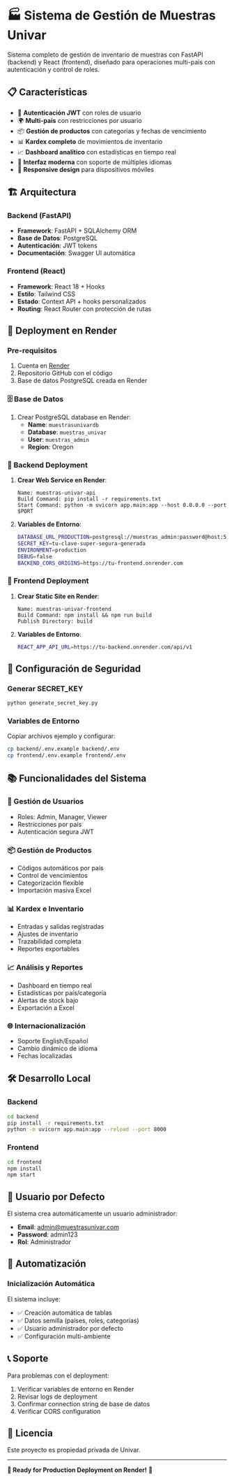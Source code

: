 # 🏭 Sistema de Gestión de Muestras Univar

Sistema completo de gestión de inventario de muestras con FastAPI (backend) y React (frontend), diseñado para operaciones multi-país con autenticación y control de roles.

## 📋 Características

- 🔐 **Autenticación JWT** con roles de usuario
- 🌍 **Multi-país** con restricciones por usuario
- 📦 **Gestión de productos** con categorías y fechas de vencimiento
- 📊 **Kardex completo** de movimientos de inventario
- 📈 **Dashboard analítico** con estadísticas en tiempo real
- 🎨 **Interfaz moderna** con soporte de múltiples idiomas
- 📱 **Responsive design** para dispositivos móviles

## 🏗️ Arquitectura

### Backend (FastAPI)
- **Framework**: FastAPI + SQLAlchemy ORM
- **Base de Datos**: PostgreSQL
- **Autenticación**: JWT tokens
- **Documentación**: Swagger UI automática

### Frontend (React)
- **Framework**: React 18 + Hooks
- **Estilo**: Tailwind CSS
- **Estado**: Context API + hooks personalizados
- **Routing**: React Router con protección de rutas

## 🚀 Deployment en Render

### Pre-requisitos
1. Cuenta en [Render](https://render.com)
2. Repositorio GitHub con el código
3. Base de datos PostgreSQL creada en Render

### 🗄️ Base de Datos
1. Crear PostgreSQL database en Render:
   - **Name**: `muestrasunivardb`
   - **Database**: `muestras_univar`
   - **User**: `muestras_admin`
   - **Region**: Oregon

### 🔧 Backend Deployment

1. **Crear Web Service en Render**:
   ```
   Name: muestras-univar-api
   Build Command: pip install -r requirements.txt
   Start Command: python -m uvicorn app.main:app --host 0.0.0.0 --port $PORT
   ```

2. **Variables de Entorno**:
   ```bash
   DATABASE_URL_PRODUCTION=postgresql://muestras_admin:password@host:5432/muestras_univar
   SECRET_KEY=tu-clave-super-segura-generada
   ENVIRONMENT=production
   DEBUG=false
   BACKEND_CORS_ORIGINS=https://tu-frontend.onrender.com
   ```

### 🎨 Frontend Deployment

1. **Crear Static Site en Render**:
   ```
   Name: muestras-univar-frontend
   Build Command: npm install && npm run build
   Publish Directory: build
   ```

2. **Variables de Entorno**:
   ```bash
   REACT_APP_API_URL=https://tu-backend.onrender.com/api/v1
   ```

## 🔐 Configuración de Seguridad

### Generar SECRET_KEY
```bash
python generate_secret_key.py
```

### Variables de Entorno
Copiar archivos ejemplo y configurar:
```bash
cp backend/.env.example backend/.env
cp frontend/.env.example frontend/.env
```

## 📚 Funcionalidades del Sistema

### 👤 Gestión de Usuarios
- Roles: Admin, Manager, Viewer
- Restricciones por país
- Autenticación segura JWT

### 📦 Gestión de Productos
- Códigos automáticos por país
- Control de vencimientos
- Categorización flexible
- Importación masiva Excel

### 📊 Kardex e Inventario
- Entradas y salidas registradas
- Ajustes de inventario
- Trazabilidad completa
- Reportes exportables

### 📈 Análisis y Reportes
- Dashboard en tiempo real
- Estadísticas por país/categoría
- Alertas de stock bajo
- Exportación a Excel

### 🌐 Internacionalización
- Soporte English/Español
- Cambio dinámico de idioma
- Fechas localizadas

## 🛠️ Desarrollo Local

### Backend
```bash
cd backend
pip install -r requirements.txt
python -m uvicorn app.main:app --reload --port 8000
```

### Frontend
```bash
cd frontend
npm install
npm start
```

## 📝 Usuario por Defecto

El sistema crea automáticamente un usuario administrador:
- **Email**: admin@muestrasunivar.com
- **Password**: admin123
- **Rol**: Administrador

## 🔄 Automatización

### Inicialización Automática
El sistema incluye:
- ✅ Creación automática de tablas
- ✅ Datos semilla (países, roles, categorías)
- ✅ Usuario administrador por defecto
- ✅ Configuración multi-ambiente

## 📞 Soporte

Para problemas con el deployment:
1. Verificar variables de entorno en Render
2. Revisar logs de deployment
3. Confirmar connection string de base de datos
4. Verificar CORS configuration

## 📄 Licencia

Este proyecto es propiedad privada de Univar.

---

**🎯 Ready for Production Deployment on Render!** 🚀